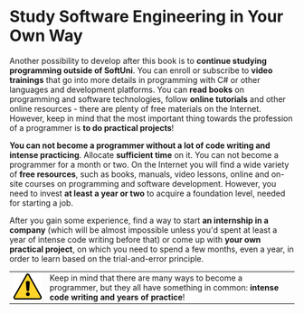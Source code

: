 # Study Software Engineering in Your Own Way

Another possibility to develop after this book is to **continue studying programming outside of SoftUni**. You can enroll or subscribe to **video trainings** that go into more details in programming with C# or other languages and development platforms. You can **read books** on programming and software technologies, follow **online tutorials** and other online resources - there are plenty of free materials on the Internet. However, keep in mind that the most important thing towards the profession of a programmer is **to do practical projects**!

**You can not become a programmer without a lot of code writing and intense practicing**. Allocate **sufficient time** on it. You can not become a programmer for a month or two. On the Internet you will find a wide variety of **free resources**, such as books, manuals, video lessons, online and on-site courses on programming and software development. However, you need to invest **at least a year or two** to acquire a foundation level, needed for starting a job.

After you gain some experience, find a way to start **an internship in a company** (which will be almost impossible unless you'd spent at least a year of intense code writing before that) or come up with **your own practical project**, on which you need to spend a few months, even a year, in order to learn based on the trial-and-error principle.

<table><tr><td><img src="/assets/alert-icon.png" style="max-width:50px" /></td>
<td>Keep in mind that there are many ways to become a programmer, but they all have something in common: <b>intense code writing and years of practice</b>!</td>
</tr></table>
